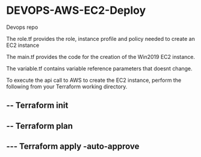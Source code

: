 # DEVOPS-AWS-EC2-Deploy
Devops repo

The role.tf provides the role, instance profile and policy needed to create an EC2 instance

The main.tf provides the code for the creation of the Win2019 EC2 instance.

The variable.tf contains variable reference parameters that doesnt change.

To execute the api call to AWS to create the EC2 instance, perform the following from your Terraform working directory.

-- Terraform init
---
-- Terraform plan
---
--- Terraform apply -auto-approve
----
